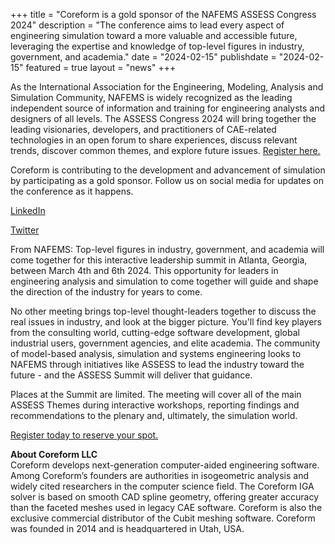 +++
title = "Coreform is a gold sponsor of the NAFEMS ASSESS Congress 2024"
description = "The conference aims to lead every aspect of engineering simulation toward a more valuable and accessible future, leveraging the expertise and knowledge of top-level figures in industry, government, and academia."
date = "2024-02-15"
publishdate = "2024-02-15"
featured = true
layout = "news"
+++


As the International Association for the Engineering, Modeling, Analysis and Simulation Community, NAFEMS is widely recognized as the leading independent source of information and training for engineering analysts and designers of all levels. The ASSESS Congress 2024 will bring together the leading visionaries, developers, and practitioners of CAE-related technologies in an open forum to share experiences, discuss relevant trends, discover common themes, and explore future issues. [Register here.](https://www.nafems.org/events/nafems/2024/assess-summit-2024/)

Coreform is contributing to the development and advancement of simulation by participating as a gold sponsor. Follow us on social media for updates on the conference as it happens.

[LinkedIn](https://www.linkedin.com/company/coreform/)

[Twitter](https://twitter.com/TheCoreform)

From NAFEMS: Top-level figures in industry, government, and academia will come together for this interactive leadership summit in Atlanta, Georgia, between March 4th and 6th 2024. This opportunity for leaders in engineering analysis and simulation to come together will guide and shape the direction of the industry for years to come.

N​o other meeting brings top-level thought-leaders together to discuss the real issues in industry, and look at the bigger picture. You'll find key players from the consulting world, cutting-edge software development, global industrial users, government agencies, and elite academia. The community of model-based analysis, simulation and systems engineering looks to NAFEMS through initiatives like ASSESS to lead the industry toward the future - and the ASSESS Summit will deliver that guidance.

Places at the Summit are limited. The meeting will cover all of the main ASSESS Themes during interactive workshops, reporting findings and recommendations to the plenary and, ultimately, the simulation world.

[Register today to reserve your spot.](https://www.nafems.org/events/nafems/2024/assess-summit-2024/)


<strong>About Coreform LLC</strong><br>
Coreform develops next-generation computer-aided engineering software. Among Coreform’s founders are authorities in isogeometric analysis and widely cited researchers in the computer science field. The Coreform IGA solver is based on smooth CAD spline geometry, offering greater accuracy than the faceted meshes used in legacy CAE software. Coreform is also the exclusive commercial distributor of the Cubit meshing software. Coreform was founded in 2014 and is headquartered in Utah, USA.

